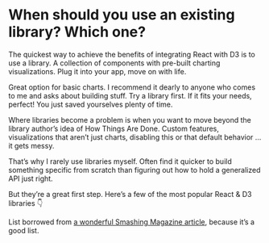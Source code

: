 
# When should you use an existing library? Which one?

The quickest way to achieve the benefits of integrating React with D3 is
to use a library. A collection of components with pre-built charting
visualizations. Plug it into your app, move on with life.

Great option for basic charts. I recommend it dearly to anyone who comes
to me and asks about building stuff. Try a library first. If it fits
your needs, perfect\! You just saved yourselves plenty of time.

Where libraries become a problem is when you want to move beyond the
library author’s idea of How Things Are Done. Custom features,
visualizations that aren’t just charts, disabling this or that default
behavior … it gets messy.

That’s why I rarely use libraries myself. Often find it quicker to build
something specific from scratch than figuring out how to hold a
generalized API just right.

But they’re a great first step. Here’s a few of the most popular React &
D3 libraries 👇

List borrowed from [a wonderful Smashing Magazine
article](https://www.smashingmagazine.com/2018/02/react-d3-ecosystem/),
because it’s a good list.
